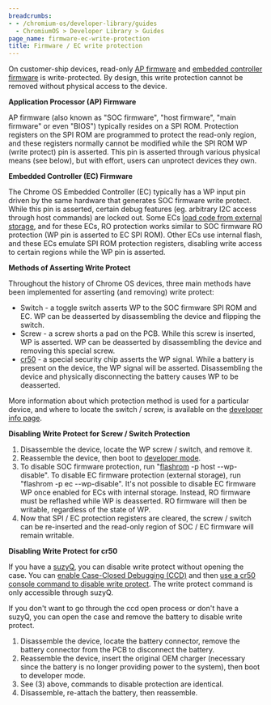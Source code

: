 ```yaml
---
breadcrumbs:
- - /chromium-os/developer-library/guides
  - ChromiumOS > Developer Library > Guides
page_name: firmware-ec-write-protection
title: Firmware / EC write protection
---
```


On customer-ship devices, read-only [AP
firmware](/chromium-os/developer-information-for-chrome-os-devices/custom-firmware)
and [embedded controller firmware](/chromium-os/ec-development) is
write-protected. By design, this write protection cannot be removed without
physical access to the device.

**Application Processor (AP) Firmware**

AP firmware (also known as "SOC firmware", "host firmware", "main firmware" or
even "BIOS") typically resides on a SPI ROM. Protection registers on the SPI ROM
are programmed to protect the read-only region, and these registers normally
cannot be modified while the SPI ROM WP (write protect) pin is asserted. This
pin is asserted through various physical means (see below), but with effort,
users can unprotect devices they own.

**Embedded Controller (EC) Firmware**

The Chrome OS Embedded Controller (EC) typically has a WP input pin driven by
the same hardware that generates SOC firmware write protect. While this pin is
asserted, certain debug features (eg. arbitrary I2C access through host
commands) are locked out. Some ECs [load code from external
storage](/chromium-os/ec-development/ec-image-geometry-spec), and for these ECs,
RO protection works similar to SOC firmware RO protection (WP pin is asserted to
EC SPI ROM). Other ECs use internal flash, and these ECs emulate SPI ROM
protection registers, disabling write access to certain regions while the WP pin
is asserted.

**Methods of Asserting Write Protect**

Throughout the history of Chrome OS devices, three main methods have been
implemented for asserting (and removing) write protect:

*   Switch - a toggle switch asserts WP to the SOC firmware SPI ROM and
            EC. WP can be deasserted by disassembling the device and flipping
            the switch.
*   Screw - a screw shorts a pad on the PCB. While this screw is
            inserted, WP is asserted. WP can be deasserted by disassembling the
            device and removing this special screw.
*   [cr50](https://chromium.googlesource.com/chromiumos/platform/ec/+/HEAD/board/cr50/)
            - a special security chip asserts the WP signal. While a battery is
            present on the device, the WP signal will be asserted. Disassembling
            the device and physically disconnecting the battery causes WP to be
            deasserted.

More information about which protection method is used for a particular device,
and where to locate the switch / screw, is available on the [developer info
page](/chromium-os/developer-information-for-chrome-os-devices).

**Disabling Write Protect for Screw / Switch Protection**

1.  Disassemble the device, locate the WP screw / switch, and remove it.
2.  Reassemble the device, then boot to [developer
            mode](/chromium-os/chromiumos-design-docs/developer-mode).
3.  To disable SOC firmware protection, run
            "[flashrom](/chromium-os/packages/cros-flashrom) -p host
            --wp-disable". To disable EC firmware protection (external storage),
            run "flashrom -p ec --wp-disable". It's not possible to disable EC
            firmware WP once enabled for ECs with internal storage. Instead, RO
            firmware must be reflashed while WP is deasserted. RO firmware will
            then be writable, regardless of the state of WP.
4.  Now that SPI / EC protection registers are cleared, the screw /
            switch can be re-inserted and the read-only region of SOC / EC
            firmware will remain writable.

**Disabling Write Protect for cr50**

If you have a
[suzyQ](https://chromium.googlesource.com/chromiumos/third_party/hdctools/+/HEAD/docs/ccd.md#suzyq-suzyqable),
you can disable write protect without opening the case. You can [enable
Case-Closed Debugging
(CCD)](https://chromium.googlesource.com/chromiumos/platform/ec/+/HEAD/docs/case_closed_debugging_cr50.md#ccd-setup)
and then [use a cr50 console command to disable write
protect](https://chromium.googlesource.com/chromiumos/platform/ec/+/HEAD/docs/case_closed_debugging_cr50.md#wp-control).
The write protect command is only accessible through suzyQ.

If you don't want to go through the ccd open process or don't have a suzyQ, you
can open the case and remove the battery to disable write protect.

1.  Disassemble the device, locate the battery connector, remove the
            battery connector from the PCB to disconnect the battery.
2.  Reassemble the device, insert the original OEM charger (necessary
            since the battery is no longer providing power to the system), then
            boot to developer mode.
3.  See (3) above, commands to disable protection are identical.
4.  Disassemble, re-attach the battery, then reassemble.
